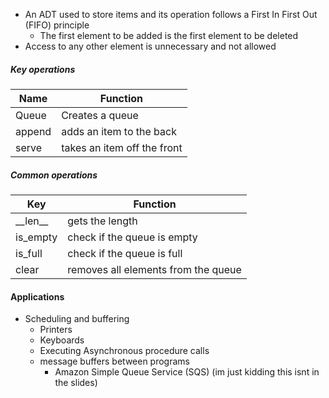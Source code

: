 - An ADT used to store items and its operation follows a First In First Out (FIFO) principle
	- The first element to be added is the first element to be deleted
- Access to any other element is unnecessary and not allowed

##### Key operations
| Name   | Function                    |
| ------ | --------------------------- |
| Queue  | Creates a queue             |
| append | adds an item to the back    |
| serve  | takes an item off the front |
##### Common operations
| Key       | Function                            |
| --------- | ----------------------------------- |
| __len\_\_ | gets the length                     |
| is_empty  | check if the queue is empty         |
| is_full   | check if the queue is full          |
| clear     | removes all elements from the queue |

#### Applications
- Scheduling and buffering
	- Printers
	- Keyboards
	- Executing Asynchronous procedure calls
	- message buffers between programs
		- Amazon Simple Queue Service (SQS) (im just kidding this isnt in the slides)
